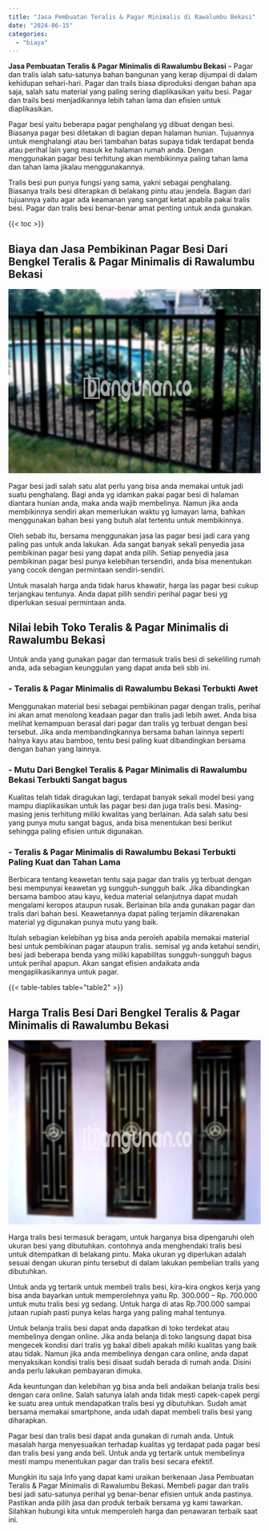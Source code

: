 ```yaml
---
title: "Jasa Pembuatan Teralis & Pagar Minimalis di Rawalumbu Bekasi"
date: "2024-06-15"
categories: 
  - "biaya"
---
```


**Jasa Pembuatan Teralis & Pagar Minimalis di Rawalumbu Bekasi** – Pagar dan tralis ialah satu-satunya bahan bangunan yang kerap dijumpai di dalam kehidupan sehari-hari. Pagar dan trails biasa diproduksi dengan bahan apa saja, salah satu material yang paling sering diaplikasikan yaitu besi. Pagar dan trails besi menjadikannya lebih tahan lama dan efisien untuk diaplikasikan.

Pagar besi yaitu beberapa pagar penghalang yg dibuat dengan besi. Biasanya pagar besi diletakan di bagian depan halaman hunian. Tujuannya untuk menghalangi atau beri tambahan batas supaya tidak terdapat benda atau perihal lain yang masuk ke halaman rumah anda. Dengan menggunakan pagar besi terhitung akan membikinnya paling tahan lama dan tahan lama jikalau menggunakannya.

Tralis besi pun punya fungsi yang sama, yakni sebagai penghalang. Biasanya trails besi diterapkan di belakang pintu atau jendela. Bagian dari tujuannya yaitu agar ada keamanan yang sangat ketat apabila pakai tralis besi. Pagar dan tralis besi benar-benar amat penting untuk anda gunakan.

{{< toc >}}

## Biaya dan Jasa Pembikinan Pagar Besi Dari Bengkel Teralis & Pagar Minimalis di Rawalumbu Bekasi

![Jasa Pembuatan Teralis & Pagar Minimalis di Rawalumbu Bekasi](/images/pagar-minimalis-murah-04.png)

Pagar besi jadi salah satu alat perlu yang bisa anda memakai untuk jadi suatu penghalang. Bagi anda yg idamkan pakai pagar besi di halaman diantara hunian anda, maka anda wajib membelinya. Namun jika anda membikinnya sendiri akan memerlukan waktu yg lumayan lama, bahkan menggunakan bahan besi yang butuh alat tertentu untuk membikinnya.

Oleh sebab itu, bersama menggunakan jasa las pagar besi jadi cara yang paling pas untuk anda lakukan. Ada sangat banyak sekali penyedia jasa pembikinan pagar besi yang dapat anda pilih. Setiap penyedia jasa pembikinan pagar besi punya kelebihan tersendiri, anda bisa menentukan yang cocok dengan permintaan sendiri-sendiri.

Untuk masalah harga anda tidak harus khawatir, harga las pagar besi cukup terjangkau tentunya. Anda dapat pilih sendiri perihal pagar besi yg diperlukan sesuai permintaan anda.

## Nilai lebih Toko Teralis & Pagar Minimalis di Rawalumbu Bekasi

Untuk anda yang gunakan pagar dan termasuk tralis besi di sekeliling rumah anda, ada sebagian keunggulan yang dapat anda beli sbb ini.

### \- Teralis & Pagar Minimalis di Rawalumbu Bekasi Terbukti Awet

Menggunakan material besi sebagai pembikinan pagar dengan tralis, perihal ini akan amat menolong keadaan pagar dan tralis jadi lebih awet. Anda bisa melihat kemampuan berasal dari pagar dan tralis yg terbuat dengan besi tersebut. Jika anda membandingkannya bersama bahan lainnya seperti halnya kayu atau bamboo, tentu besi paling kuat dibandingkan bersama dengan bahan yang lainnya.

### \- Mutu Dari Bengkel Teralis & Pagar Minimalis di Rawalumbu Bekasi Terbukti Sangat bagus

Kualitas telah tidak diragukan lagi, terdapat banyak sekali model besi yang mampu diaplikasikan untuk las pagar besi dan juga tralis besi. Masing-masing jenis terhitung miliki kwalitas yang berlainan. Ada salah satu besi yang punya mutu sangat bagus, anda bisa menentukan besi berikut sehingga paling efisien untuk digunakan.

### \- Teralis & Pagar Minimalis di Rawalumbu Bekasi Terbukti Paling Kuat dan Tahan Lama

Berbicara tentang keawetan tentu saja pagar dan tralis yg terbuat dengan besi mempunyai keawetan yg sungguh-sungguh baik. Jika dibandingkan bersama bamboo atau kayu, kedua material selanjutnya dapat mudah mengalami keropos ataupun rusak. Berlainan bila anda gunakan pagar dan tralis dari bahan besi. Keawetannya dapat paling terjamin dikarenakan material yg digunakan punya mutu yang baik.

Itulah sebagian kelebihan yg bisa anda peroleh apabila memakai material besi untuk pembikinan pagar ataupun tralis. semisal yg anda ketahui sendiri, besi jadi beberapa benda yang miliki kapabilitas sungguh-sungguh bagus untuk perihal apapun. Akan sangat efisien andaikata anda mengaplikasikannya untuk pagar.

{{< table-tables table="table2" >}}

## Harga Tralis Besi Dari Bengkel Teralis & Pagar Minimalis di Rawalumbu Bekasi

![Jasa Pembuatan Teralis & Pagar Minimalis di Rawalumbu Bekasi](/images/teralis-minimalis-murah-40.png)

Harga tralis besi termasuk beragam, untuk harganya bisa dipengaruhi oleh ukuran besi yang dibutuhkan. contohnya anda menghendaki tralis besi untuk ditempatkan di belakang pintu. Maka ukuran yg diperlukan adalah sesuai dengan ukuran pintu tersebut di dalam lakukan pembelian tralis yang dibutuhkan.

Untuk anda yg tertarik untuk membeli tralis besi, kira-kira ongkos kerja yang bisa anda bayarkan untuk memperolehnya yaitu Rp. 300.000 – Rp. 700.000 untuk mutu tralis besi yg sedang. Untuk harga di atas Rp.700.000 sampai jutaan rupiah pasti punya kelas harga yang paling mahal tentunya.

Untuk belanja tralis besi dapat anda dapatkan di toko terdekat atau membelinya dengan online. Jika anda belanja di toko langsung dapat bisa mengecek kondisi dari tralis yg bakal dibeli apakah miliki kualitas yang baik atau tidak. Namun jika anda membelinya dengan cara online, anda dapat menyaksikan kondisi tralis besi disaat sudah berada di rumah anda. Disini anda perlu lakukan pembayaran dimuka.

Ada keuntungan dan kelebihan yg bisa anda beli andaikan belanja tralis besi dengan cara online. Salah satunya ialah anda tidak mesti capek-capek pergi ke suatu area untuk mendapatkan tralis besi yg dibutuhkan. Sudah amat bersama memakai smartphone, anda udah dapat membeli tralis besi yang diharapkan.

Pagar besi dan tralis besi dapat anda gunakan di rumah anda. Untuk masalah harga menyesuaikan terhadap kualitas yg terdapat pada pagar besi dan tralis besi yang anda beli. Untuk anda yg tertarik untuk membelinya mesti mampu menentukan pagar dan tralis besi secara efektif.

Mungkin itu saja Info yang dapat kami uraikan berkenaan Jasa Pembuatan Teralis & Pagar Minimalis di Rawalumbu Bekasi. Membeli pagar dan tralis besi jadi satu-satunya perihal yg benar-benar efisien untuk anda pastinya. Pastikan anda pilih jasa dan produk terbaik bersama yg kami tawarkan. Silahkan hubungi kita untuk memperoleh harga dan penawaran terbaik saat ini.
